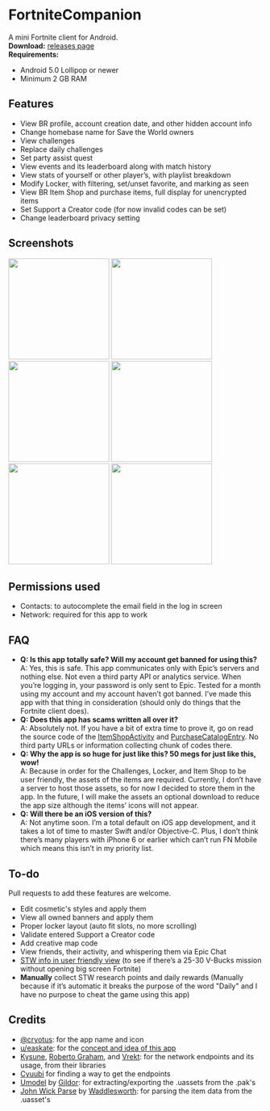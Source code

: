 # FortniteCompanion
A mini Fortnite client for Android.\
**Download:** [releases page](https://github.com/Amrsatrio/FortniteCompanion/releases)\
**Requirements:**
* Android 5.0 Lollipop or newer
* Minimum 2 GB RAM

## Features
* View BR profile, account creation date, and other hidden account info
* Change homebase name for Save the World owners
* View challenges
* Replace daily challenges
* Set party assist quest
* View events and its leaderboard along with match history
* View stats of yourself or other player’s, with playlist breakdown
* Modify Locker, with filtering, set/unset favorite, and marking as seen
* View BR Item Shop and purchase items, full display for unencrypted items
* Set Support a Creator code (for now invalid codes can be set)
* Change leaderboard privacy setting

## Screenshots
<img src="https://raw.github.com/Amrsatrio/FortniteCompanion/master/Screenshots/sc-mainscreen.png" width="200" />
<img src="https://raw.github.com/Amrsatrio/FortniteCompanion/master/Screenshots/sc-locker.png" width="200" />
<img src="https://raw.github.com/Amrsatrio/FortniteCompanion/master/Screenshots/sc-challenges.png" width="200" />
<img src="https://raw.github.com/Amrsatrio/FortniteCompanion/master/Screenshots/sc-fortbyteleaked.png" width="200" />
<img src="https://raw.github.com/Amrsatrio/FortniteCompanion/master/Screenshots/sc-stats.png" width="200" />
<img src="https://raw.github.com/Amrsatrio/FortniteCompanion/master/Screenshots/sc-itemshoppurchasedialog.png" width="200" />

## Permissions used
* Contacts: to autocomplete the email field in the log in screen
* Network: required for this app to work

## FAQ
* **Q: Is this app totally safe? Will my account get banned for using this?**\
  A: Yes, this is safe. This app communicates only with Epic’s servers and nothing else. Not even a third party API or analytics service. When you’re logging in, your password is only sent to Epic. Tested for a month using my account and my account haven’t got banned. I’ve made this app with that thing in consideration (should only do things that the Fortnite client does).
* **Q: Does this app has scams written all over it?**\
  A: Absolutely not. If you have a bit of extra time to prove it, go on read the source code of the [ItemShopActivity](https://github.com/Amrsatrio/FortniteCompanion/blob/master/app/src/main/java/com/tb24/fn/activity/ItemShopActivity.java) and [PurchaseCatalogEntry](https://github.com/Amrsatrio/FortniteCompanion/blob/master/app/src/main/java/com/tb24/fn/model/command/PurchaseCatalogEntry.java). No third party URLs or information collecting chunk of codes there.
* **Q: Why the app is so huge for just like this? 50 megs for just like this, wow!**\
  A: Because in order for the Challenges, Locker, and Item Shop to be user friendly, the assets of the items are required. Currently, I don’t have a server to host those assets, so for now I decided to store them in the app. In the future, I will make the assets an optional download to reduce the app size although the items’ icons will not appear.
* **Q: Will there be an iOS version of this?**\
  A: Not anytime soon. I’m a total default on iOS app development, and it takes a lot of time to master Swift and/or Objective-C. Plus, I don’t think there’s many players with iPhone 6 or earlier which can’t run FN Mobile which means this isn’t in my priority list.

## To-do
Pull requests to add these features are welcome.
* Edit cosmetic's styles and apply them
* View all owned banners and apply them
* Proper locker layout (auto fit slots, no more scrolling)
* Validate entered Support a Creator code
* Add creative map code
* View friends, their activity, and whispering them via Epic Chat
* [STW info in user friendly view](https://www.stormshield.one/save-the-world) (to see if there’s a 25-30 V-Bucks mission without opening big screen Fortnite)
* __Manually__ collect STW research points and daily rewards (Manually because if it’s automatic it breaks the purpose of the word "Daily" and I have no purpose to cheat the game using this app)

## Credits
* [@cryotus](https://www.instagram.com/cryotus/): for the app name and icon
* [u/easkate](https://www.reddit.com/user/easkate): for the [concept and idea of this app](https://www.reddit.com/r/FortNiteBR/comments/b5wlwg/fortnite_retail_row_app_a_ui_concept_for_a/)
* [Kysune](https://github.com/SzymonLisowiec), [Roberto Graham](https://github.com/RobertoGraham), and [Vrekt](https://github.com/Vrekt): for the network endpoints and its usage, from their libraries
* [Cyuubi](https://github.com/Cyuubi) for finding a way to get the endpoints
* [Umodel](https://github.com/gildor2/UModel) by [Gildor](https://github.com/gildor2): for extracting/exporting the .uassets from the .pak's
* [John Wick Parse](https://github.com/SirWaddles/JohnWickParse) by [Waddlesworth](https://github.com/SirWaddles): for parsing the item data from the .uasset's
